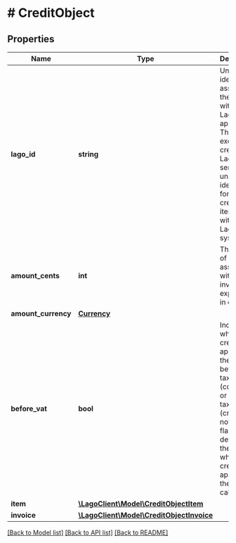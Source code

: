 # # CreditObject

## Properties

Name | Type | Description | Notes
------------ | ------------- | ------------- | -------------
**lago_id** | **string** | Unique identifier assigned to the credit within the Lago application. This ID is exclusively created by Lago and serves as a unique identifier for the credit’s item record within the Lago system. |
**amount_cents** | **int** | The amount of credit associated with the invoice, expressed in cents. |
**amount_currency** | [**Currency**](Currency.md) |  |
**before_vat** | **bool** | Indicates whether the credit is applied on the amount before taxes (coupons) or after taxes (credit notes). This flag helps determine the order in which credits are applied to the invoice calculation |
**item** | [**\LagoClient\Model\CreditObjectItem**](CreditObjectItem.md) |  |
**invoice** | [**\LagoClient\Model\CreditObjectInvoice**](CreditObjectInvoice.md) |  |

[[Back to Model list]](../../README.md#models) [[Back to API list]](../../README.md#endpoints) [[Back to README]](../../README.md)
